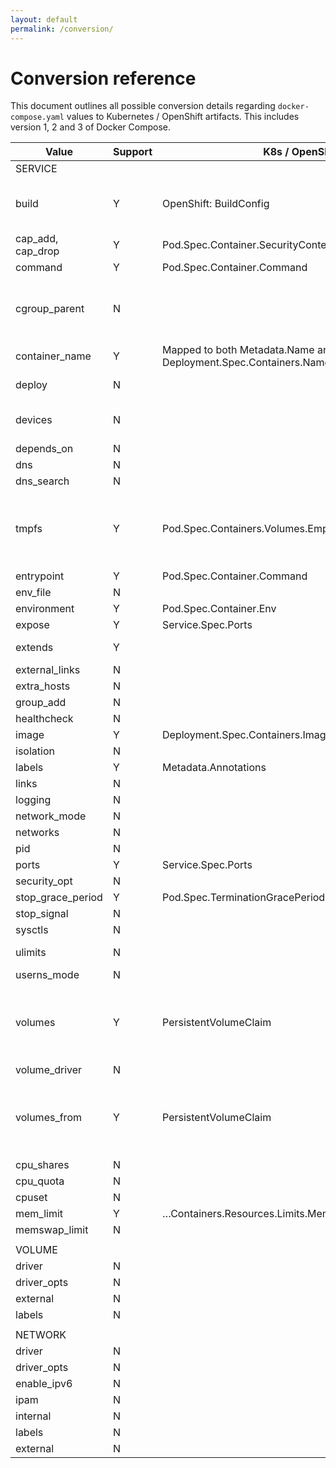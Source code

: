 ```yaml
---
layout: default
permalink: /conversion/
---
```


# Conversion reference

This document outlines all possible conversion details regarding `docker-compose.yaml` values to Kubernetes / OpenShift artifacts. This includes version 1, 2 and 3 of Docker Compose.

| Value             | Support | K8s / OpenShift                                                  | Notes                                                                                                          |
|-------------------|---------|------------------------------------------------------------------|----------------------------------------------------------------------------------------------------------------|
| SERVICE           |         |                                                                  |                                                                                                                |
| build             | Y       | OpenShift: BuildConfig                                           | Converts, but local builds are not yet supported. See issue 97                                                 |
| cap_add, cap_drop | Y       | Pod.Spec.Container.SecurityContext.Capabilities.Add/Drop         |                                                                                                                |
| command           | Y       | Pod.Spec.Container.Command                                       |                                                                                                                |
| cgroup_parent     | N       |                                                                  | No compatibility with Kubernetes / OpenShift. Limited use-cases with Docker.                                   |
| container_name    | Y       | Mapped to both Metadata.Name and Deployment.Spec.Containers.Name |                                                                                                                |
| deploy            | N       |                                                                  | Upcoming support started                                                                                       |
| devices           | N       |                                                                  | Not supported within Kubernetes, see this issue                                                                |
| depends_on        | N       |                                                                  |                                                                                                                |
| dns               | N       |                                                                  |                                                                                                                |
| dns_search        | N       |                                                                  |                                                                                                                |
| tmpfs             | Y       | Pod.Spec.Containers.Volumes.EmptyDir                             | Creates emptyDirvolume with medium set to Memory & mounts given directory inside container                     |
| entrypoint        | Y       | Pod.Spec.Container.Command                                       | Same as command                                                                                                |
| env_file          | N       |                                                                  |                                                                                                                |
| environment       | Y       | Pod.Spec.Container.Env                                           |                                                                                                                |
| expose            | Y       | Service.Spec.Ports                                               |                                                                                                                |
| extends           | Y       |                                                                  | Extends by utilizing the same image supplied                                                                   |
| external_links    | N       |                                                                  |                                                                                                                |
| extra_hosts       | N       |                                                                  |                                                                                                                |
| group_add         | N       |                                                                  |                                                                                                                |
| healthcheck       | N       |                                                                  |                                                                                                                |
| image             | Y       | Deployment.Spec.Containers.Image                                 |                                                                                                                |
| isolation         | N       |                                                                  |                                                                                                                |
| labels            | Y       | Metadata.Annotations                                             |                                                                                                                |
| links             | N       |                                                                  |                                                                                                                |
| logging           | N       |                                                                  |                                                                                                                |
| network_mode      | N       |                                                                  |                                                                                                                |
| networks          | N       |                                                                  |                                                                                                                |
| pid               | N       |                                                                  |                                                                                                                |
| ports             | Y       | Service.Spec.Ports                                               |                                                                                                                |
| security_opt      | N       |                                                                  |                                                                                                                |
| stop_grace_period | Y       | Pod.Spec.TerminationGracePeriodSeconds                           |                                                                                                                |
| stop_signal       | N       |                                                                  |                                                                                                                |
| sysctls           | N       |                                                                  |                                                                                                                |
| ulimits           | N       |                                                                  | See this issue on the k8s repo                                                                                 |
| userns_mode       | N       |                                                                  |                                                                                                                |
| volumes           | Y       | PersistentVolumeClaim                                            | Creates a PersistentVolumeClaim. Can only be created if there is already a PersistentVolume within the cluster |
| volume_driver     | N       |                                                                  |                                                                                                                |
| volumes_from      | Y       | PersistentVolumeClaim                                            | Creates a PersistentVolumeClaim that is both shared by deployment and deployment config (OpenShift)            |
| cpu_shares        | N       |                                                                  |                                                                                                                |
| cpu_quota         | N       |                                                                  |                                                                                                                |
| cpuset            | N       |                                                                  |                                                                                                                |
| mem_limit         | Y       | …Containers.Resources.Limits.Memory                              |                                                                                                                |
| memswap_limit     | N       |                                                                  | Use mem_limit                                                                                                  |
|                   |         |                                                                  |                                                                                                                |
| VOLUME            |         |                                                                  |                                                                                                                |
| driver            | N       |                                                                  |                                                                                                                |
| driver_opts       | N       |                                                                  |                                                                                                                |
| external          | N       |                                                                  |                                                                                                                |
| labels            | N       |                                                                  |                                                                                                                |
|                   |         |                                                                  |                                                                                                                |
| NETWORK           |         |                                                                  |                                                                                                                |
| driver            | N       |                                                                  |                                                                                                                |
| driver_opts       | N       |                                                                  |                                                                                                                |
| enable_ipv6       | N       |                                                                  |                                                                                                                |
| ipam              | N       |                                                                  |                                                                                                                |
| internal          | N       |                                                                  |                                                                                                                |
| labels            | N       |                                                                  |                                                                                                                |
| external          | N       |                                                                  |                                                                                                                |
